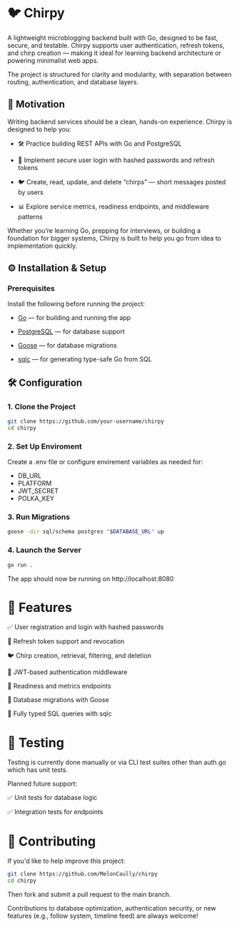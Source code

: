 # 🐦 Chirpy 

A lightweight microblogging backend built with Go, designed to be fast, secure, and testable. Chirpy supports user authentication, refresh tokens, and chirp creation — making it ideal for learning backend architecture or powering minimalist web apps.

The project is structured for clarity and modularity, with separation between routing, authentication, and database layers.

## 🎯 Motivation

Writing backend services should be a clean, hands-on experience. Chirpy is designed to help you:

- 🛠️ Practice building REST APIs with Go and PostgreSQL

- 🔐 Implement secure user login with hashed passwords and refresh tokens

- 🐦 Create, read, update, and delete “chirps” — short messages posted by users

- 📊 Explore service metrics, readiness endpoints, and middleware patterns

Whether you’re learning Go, prepping for interviews, or building a foundation for bigger systems, Chirpy is built to help you go from idea to implementation quickly.

## ⚙️ Installation & Setup

### Prerequisites

Install the following before running the project:

- [Go](https://go.dev/dl/) — for building and running the app

- [PostgreSQL](https://www.postgresql.org/download/) — for database support

- [Goose](https://github.com/pressly/goose) — for database migrations

- [sqlc](https://github.com/kyleconroy/sqlc) — for generating type-safe Go from SQL

## 🛠️ Configuration

### 1. Clone the Project

```bash
git clone https://github.com/your-username/chirpy
cd chirpy
```

### 2. Set Up Enviroment

Create a .env file or configure envirement variables as needed for:

- DB_URL
- PLATFORM
- JWT_SECRET
- POLKA_KEY

### 3. Run Migrations

```bash
goose -dir sql/schema postgres "$DATABASE_URL" up
```

### 4. Launch the Server

```bash
go run .
```
The app should now be running on http://localhost:8080

# 🚀 Features

✅ User registration and login with hashed passwords

🔄 Refresh token support and revocation

🐦 Chirp creation, retrieval, filtering, and deletion

🔐 JWT-based authentication middleware

🔴 Readiness and metrics endpoints

📜 Database migrations with Goose

💬 Fully typed SQL queries with sqlc

# 🧪 Testing

Testing is currently done manually or via CLI test suites other than auth.go which has unit tests.

Planned future support:

✅ Unit tests for database logic

✅ Integration tests for endpoints

# 🤝 Contributing

If you'd like to help improve this project:

```bash
git clone https://github.com/MelonCaully/chirpy
cd chirpy
```

Then fork and submit a pull request to the main branch.

Contributions to database optimization, authentication security, or new features (e.g., follow system, timeline feed) are always welcome!